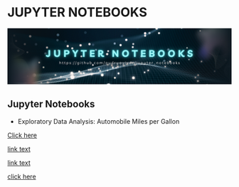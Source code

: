 # JUPYTER NOTEBOOKS 
![Jupyter Notebooks](https://github.com/audryayivor/jupyter_notebooks/blob/main/aa_github_jupyternotebooks_pic.png)

## Jupyter Notebooks
<ul>
  <li>Exploratory Data Analysis: Automobile Miles per Gallon</li>
</ul>

<a href="[url](https://github.com/audryayivor/jupyter_notebooks/blob/main/online_article_medium_eda_auto_mpg.ipynb)https://github.com/audryayivor/jupyter_notebooks/blob/main/online_article_medium_eda_auto_mpg.ipynb">Click here</a>



<a href="[url](https://github.com/audryayivor/jupyter_notebooks/blob/main/online_article_medium_eda_auto_mpg.ipynb)https://github.com/audryayivor/jupyter_notebooks/blob/main/online_article_medium_eda_auto_mpg.ipynb">link text</a>


<a href="url">link text</a>

<a href="https://github.com/audryayivor/jupyter_notebooks/blob/main/online_article_medium_eda_auto_mpg.ipynb"> click here </a>
